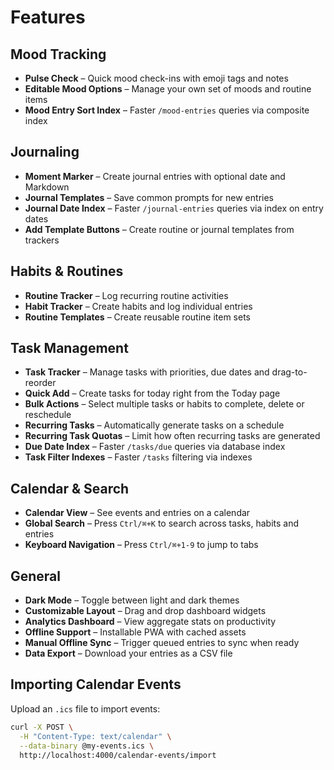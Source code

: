 # Features

## Mood Tracking
- **Pulse Check** – Quick mood check-ins with emoji tags and notes
- **Editable Mood Options** – Manage your own set of moods and routine items
- **Mood Entry Sort Index** – Faster `/mood-entries` queries via composite index

## Journaling
- **Moment Marker** – Create journal entries with optional date and Markdown
- **Journal Templates** – Save common prompts for new entries
- **Journal Date Index** – Faster `/journal-entries` queries via index on entry dates
- **Add Template Buttons** – Create routine or journal templates from trackers

## Habits & Routines
- **Routine Tracker** – Log recurring routine activities
- **Habit Tracker** – Create habits and log individual entries
- **Routine Templates** – Create reusable routine item sets

## Task Management
- **Task Tracker** – Manage tasks with priorities, due dates and drag-to-reorder
- **Quick Add** – Create tasks for today right from the Today page
- **Bulk Actions** – Select multiple tasks or habits to complete, delete or reschedule
- **Recurring Tasks** – Automatically generate tasks on a schedule
- **Recurring Task Quotas** – Limit how often recurring tasks are generated
- **Due Date Index** – Faster `/tasks/due` queries via database index
- **Task Filter Indexes** – Faster `/tasks` filtering via indexes

## Calendar & Search
- **Calendar View** – See events and entries on a calendar
- **Global Search** – Press `Ctrl/⌘+K` to search across tasks, habits and entries
- **Keyboard Navigation** – Press `Ctrl/⌘+1-9` to jump to tabs

## General
- **Dark Mode** – Toggle between light and dark themes
- **Customizable Layout** – Drag and drop dashboard widgets
- **Analytics Dashboard** – View aggregate stats on productivity
- **Offline Support** – Installable PWA with cached assets
- **Manual Offline Sync** – Trigger queued entries to sync when ready
- **Data Export** – Download your entries as a CSV file

## Importing Calendar Events

Upload an `.ics` file to import events:

```bash
curl -X POST \
  -H "Content-Type: text/calendar" \
  --data-binary @my-events.ics \
  http://localhost:4000/calendar-events/import
```
